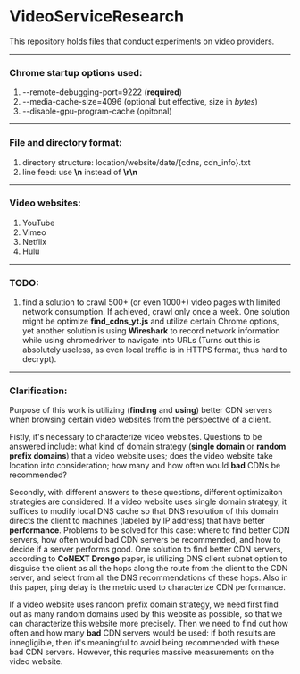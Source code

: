 # VideoServiceResearch
This repository holds files that conduct experiments on video providers.

---

### Chrome startup options used:

1. --remote-debugging-port=9222 (**required**)
2. --media-cache-size=4096 (optional but effective, size in *bytes*)
3. --disable-gpu-program-cache (opitonal)

---

### File and directory format:

1. directory structure: location/website/date/{cdns, cdn_info}.txt
2. line feed: use **\n** instead of **\r\n**

---

### Video websites:

1. YouTube
2. Vimeo
3. Netflix
4. Hulu

---

### TODO:

1. find a solution to crawl 500+ (or even 1000+) video pages with limited network consumption. If achieved, crawl only once a week. One solution might be optimize **find_cdns_yt.js** and utilize certain Chrome options, yet another solution is using **Wireshark** to record network information while using chromedriver to navigate into URLs (Turns out this is absolutely useless, as even local traffic is in HTTPS format, thus hard to decrypt).

---

### Clarification:

Purpose of this work is utilizing (**finding** and **using**) better CDN servers when browsing certain video websites from the perspective of a client. 

Fistly, it's necessary to characterize video websites. Questions to be answered include: what kind of domain strategy (**single domain** or **random prefix domains**) that a video website uses; does the video website take location into consideration; how many and how often would **bad** CDNs be recommended? 

Secondly, with different answers to these questions, different optimizaiton strategies are considered. If a video website uses single domain strategy, it suffices to modify local DNS cache so that DNS resolution of this domain directs the client to machines (labeled by IP address) that have better **performance**. Problems to be solved for this case: where to find better CDN servers, how often would bad CDN servers be recommended, and how to decide if a server performs good. One solution to find better CDN servers, according to **CoNEXT Drongo** paper, is utilizing DNS client subnet option to disguise the client as all the hops along the route from the client to the CDN server, and select from all the DNS recommendations of these hops. Also in this paper, ping delay is the metric used to characterize CDN performance.

If a video website uses random prefix domain strategy, we need first find out as many random domains used by this website as possible, so that we can characterize this website more precisely. Then we need to find out how often and how many **bad** CDN servers would be used: if both results are innegligible, then it's meaningful to avoid being recommended with these bad CDN servers. However, this requries massive measurements on the video website.


